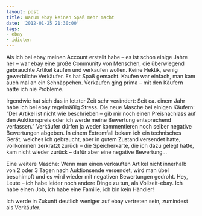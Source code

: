 ```yaml
---
layout: post
title: Warum ebay keinen Spaß mehr macht
date: '2012-01-25 21:30:00'
tags:
- ebay
- idioten
---
```


Als ich bei ebay meinen Account erstellt habe &#8211; es ist schon einige Jahre her &#8211; war ebay eine große Community von Menschen, die überwiegend gebrauchte Artikel kaufen und verkaufen wollen. Keine Hektik, wenig gewerbliche Verkäufer. Es hat Spaß gemacht. Kaufen war einfach, man kam auch mal an ein Schnäppchen. Verkaufen ging prima &#8211; mit den Käufern hatte ich nie Probleme.

Irgendwie hat sich das in letzter Zeit sehr verändert: Seit ca. einem Jahr habe ich bei ebay regelmäßig Stress. Die neue Masche bei einigen Käufern: &#8220;Der Artikel ist nicht wie beschrieben &#8211; gib mir noch einen Preisnachlass auf den Auktionspreis oder ich werde meine Bewertung entsprechend verfassen.&#8221; Verkäufer dürfen ja weder kommentieren noch selber negative Bewertungen abgeben. In einem Extremfall bekam ich ein technisches Gerät, welches ich gebraucht, aber in gutem Zustand versendet hatte, vollkommen zerkratzt zurück &#8211; die Speicherkarte, die ich dazu gelegt hatte, kam nicht wieder zurück &#8211; dafür aber eine negative Bewertung&#8230;

Eine weitere Masche: Wenn man einen verkauften Artikel nicht innerhalb von 2 oder 3 Tagen nach Auktionsende versendet, wird man übel beschimpft und es wird wieder mit negativen Bewertungen gedroht. Hey, Leute &#8211; ich habe leider noch andere Dinge zu tun, als Vollzeit-ebay. Ich habe einen Job, ich habe eine Familie, ich bin kein Händler!

Ich werde in Zukunft deutlich weniger auf ebay vertreten sein, zumindest als Verkäufer.